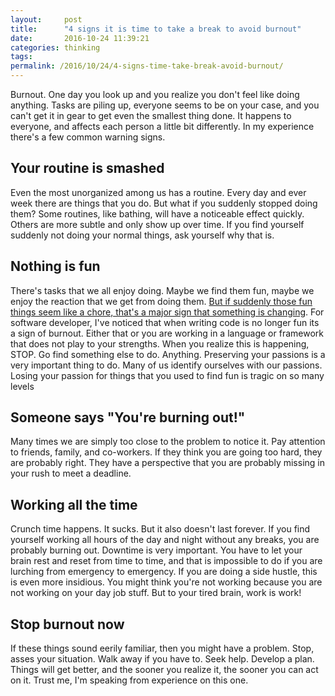 ```yaml
---
layout:     post
title:      "4 signs it is time to take a break to avoid burnout"
date:       2016-10-24 11:39:21
categories: thinking
tags:  
permalink: /2016/10/24/4-signs-time-take-break-avoid-burnout/
---
```

Burnout. One day you look up and you realize you don't feel like doing anything. Tasks are piling up, everyone seems to be on your case, and you can't get it in gear to get even the smallest thing done. It happens to everyone, and affects each person a little bit differently. In my experience there's a few common warning signs.

## Your routine is smashed

Even the most unorganized among us has a routine. Every day and ever week there are things that you do. But what if you suddenly stopped doing them? Some routines, like bathing, will have a noticeable effect quickly. Others are more subtle and only show up over time. If you find yourself suddenly not doing your normal things, ask yourself why that is. 

## Nothing is fun

There's tasks that we all enjoy doing. Maybe we find them fun, maybe we enjoy the reaction that we get from doing them. [But if suddenly those fun things seem like a chore, that's a major sign that something is changing](https://en.wikipedia.org/wiki/Burnout_\(psychology\)). For software developer, I've noticed that when writing code is no longer fun its a sign of burnout. Either that or you are working in a language or framework that does not play to your strengths. When you realize this is happening, STOP. Go find something else to do. Anything. Preserving your passions is a very important thing to do. Many of us identify ourselves with our passions. Losing your passion for things that you used to find fun is tragic on so many levels 

## Someone says "You're burning out!"

Many times we are simply too close to the problem to notice it. Pay attention to friends, family, and co-workers. If they think you are going too hard, they are probably right. They have a perspective that you are probably missing in your rush to meet a deadline. 

## Working all the time

Crunch time happens. It sucks. But it also doesn't last forever. If you find yourself working all hours of the day and night without any breaks, you are probably burning out. Downtime is very important. You have to let your brain rest and reset from time to time, and that is impossible to do if you are lurching from emergency to emergency. If you are doing a side hustle, this is even more insidious. You might think you're not working because you are not working on your day job stuff. But to your tired brain, work is work! 

## Stop burnout now

If these things sound eerily familiar, then you might have a problem. Stop, asses your situation. Walk away if you have to. Seek help. Develop a plan. Things will get better, and the sooner you realize it, the sooner you can act on it. Trust me, I'm speaking from experience on this one.
